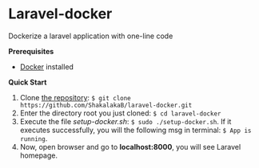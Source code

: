 # Laravel-docker
Dockerize a laravel application with one-line code

**Prerequisites**
+ [Docker](https://docs.docker.com/desktop/) installed

**Quick Start**
1. Clone [the repository](https://github.com/ShakalakaB/laravel-docker.git): `$ git clone https://github.com/ShakalakaB/laravel-docker.git`
2. Enter the directory root you just cloned: `$ cd laravel-docker`
3. Execute the file *setup-docker.sh*: `$ sudo ./setup-docker.sh`. If it executes successfully, you will the following msg in terminal: `$ App is running`.
4. Now, open browser and go to **localhost:8000**, you will see Laravel homepage.
